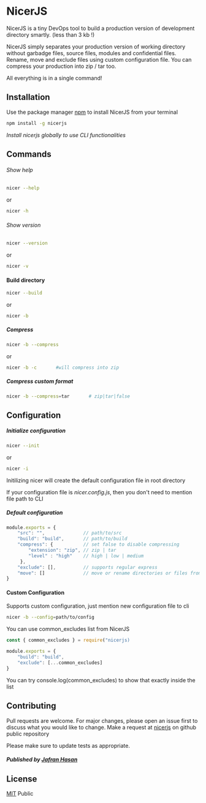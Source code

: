 # NicerJS

NicerJS is a tiny DevOps tool to build a production version of development directory smartly. (less than 3 kb !)

NicerJS simply separates your production version of working directory without garbadge files, source files, modules and confidential files. Rename, move and exclude files using custom configuration file. You can compress your production into zip / tar too. 

All everything is in a single command!

## Installation

Use the package manager [npm](https://www.npmjs.com) to install NicerJS from your terminal

```bash
npm install -g nicerjs
```
*Install nicerjs globally to use CLI functionalities*

## Commands

###### Show help
```bash
nicer --help
```
or
```bash
nicer -h
```

###### Show version
```bash
nicer --version
```
or 
```bash
nicer -v
```

#### Build directory
```bash
nicer --build
```
or 
```bash
nicer -b
```

##### Compress
```bash
nicer -b --compress
```
or
```bash
nicer -b -c       #will compress into zip
```

##### Compress custom format
```bash
nicer -b --compress=tar       # zip|tar|false
```

## Configuration

##### Initialize configuration
```bash
nicer --init
``` 
or 
```bash
nicer -i
```
Initilizing nicer will create the default configuration file in root directory

If your configuration file is *nicer.config.js*, then you don't need to mention file path to CLI


##### Default configuration
```javascript
module.exports = {
    "src": "",              // path/to/src
    "build": "build",       // path/to/build
    "compress": {           // set false to disable compressing
        "extension": "zip", // zip | tar
        "level" : "high"    // high | low | medium
     },
    "exclude": [],          // supports regular express
    "move": []              // move or rename directories or files from a two dimensional array
}
```
#### Custom Configuration

Supports custom configuration, just mention new configuration file to cli
```bash
nicer -b --config=path/to/config
``` 
You can use common_excludes list from NicerJS

```javascript
const { common_excludes } = require("nicerjs) 

module.exports = { 
    "build": "build",
    "exclude": [...common_excludes]
}
```
You can try console.log(common_excludes) to show that exactly inside the list

## Contributing
Pull requests are welcome. For major changes, please open an issue first to discuss what you would like to change.
Make a request at [nicerjs](https://github.com/appdets/nicer) on github public repository

Please make sure to update tests as appropriate.
##### Published by [Jafran Hasan](https://fb.com/IamJafran) 

## License
[MIT](https://choosealicense.com/licenses/mit/) Public